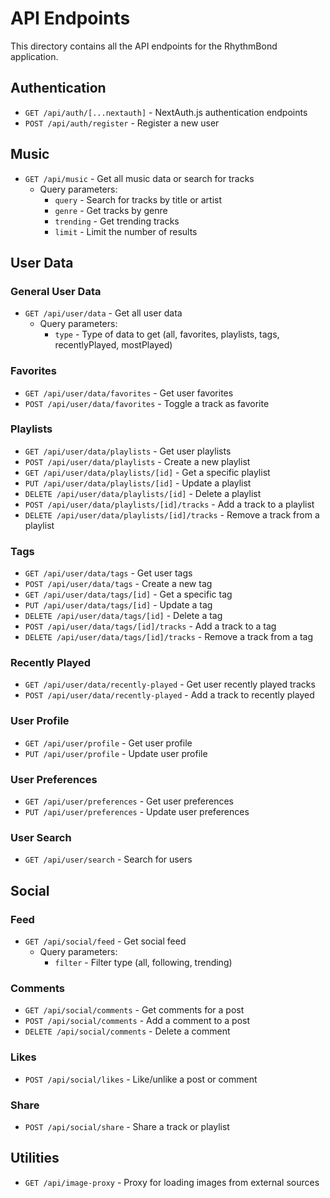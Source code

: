 # API Endpoints

This directory contains all the API endpoints for the RhythmBond application.

## Authentication

- `GET /api/auth/[...nextauth]` - NextAuth.js authentication endpoints
- `POST /api/auth/register` - Register a new user

## Music

- `GET /api/music` - Get all music data or search for tracks
  - Query parameters:
    - `query` - Search for tracks by title or artist
    - `genre` - Get tracks by genre
    - `trending` - Get trending tracks
    - `limit` - Limit the number of results

## User Data

### General User Data

- `GET /api/user/data` - Get all user data
  - Query parameters:
    - `type` - Type of data to get (all, favorites, playlists, tags, recentlyPlayed, mostPlayed)

### Favorites

- `GET /api/user/data/favorites` - Get user favorites
- `POST /api/user/data/favorites` - Toggle a track as favorite

### Playlists

- `GET /api/user/data/playlists` - Get user playlists
- `POST /api/user/data/playlists` - Create a new playlist
- `GET /api/user/data/playlists/[id]` - Get a specific playlist
- `PUT /api/user/data/playlists/[id]` - Update a playlist
- `DELETE /api/user/data/playlists/[id]` - Delete a playlist
- `POST /api/user/data/playlists/[id]/tracks` - Add a track to a playlist
- `DELETE /api/user/data/playlists/[id]/tracks` - Remove a track from a playlist

### Tags

- `GET /api/user/data/tags` - Get user tags
- `POST /api/user/data/tags` - Create a new tag
- `GET /api/user/data/tags/[id]` - Get a specific tag
- `PUT /api/user/data/tags/[id]` - Update a tag
- `DELETE /api/user/data/tags/[id]` - Delete a tag
- `POST /api/user/data/tags/[id]/tracks` - Add a track to a tag
- `DELETE /api/user/data/tags/[id]/tracks` - Remove a track from a tag

### Recently Played

- `GET /api/user/data/recently-played` - Get user recently played tracks
- `POST /api/user/data/recently-played` - Add a track to recently played

### User Profile

- `GET /api/user/profile` - Get user profile
- `PUT /api/user/profile` - Update user profile

### User Preferences

- `GET /api/user/preferences` - Get user preferences
- `PUT /api/user/preferences` - Update user preferences

### User Search

- `GET /api/user/search` - Search for users

## Social

### Feed

- `GET /api/social/feed` - Get social feed
  - Query parameters:
    - `filter` - Filter type (all, following, trending)

### Comments

- `GET /api/social/comments` - Get comments for a post
- `POST /api/social/comments` - Add a comment to a post
- `DELETE /api/social/comments` - Delete a comment

### Likes

- `POST /api/social/likes` - Like/unlike a post or comment

### Share

- `POST /api/social/share` - Share a track or playlist

## Utilities

- `GET /api/image-proxy` - Proxy for loading images from external sources
